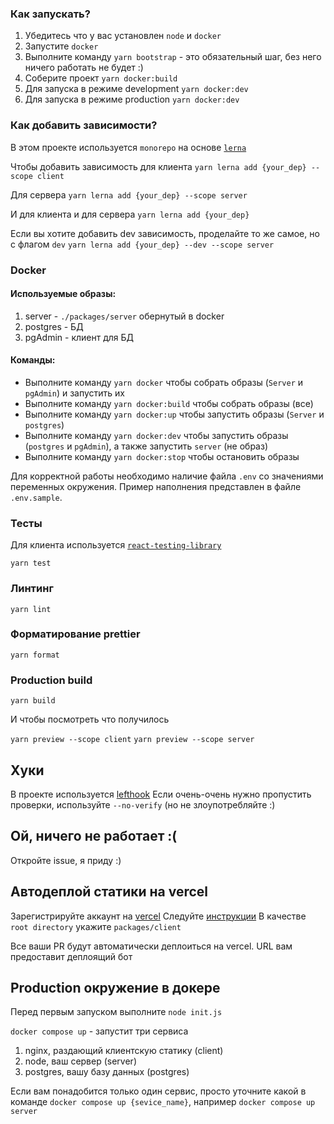 ### Как запускать?

1. Убедитесь что у вас установлен `node` и `docker`
2. Запустите `docker`
3. Выполните команду `yarn bootstrap` - это обязательный шаг, без него ничего работать не будет :)
4. Соберите проект `yarn docker:build`
5. Для запуска в режиме development `yarn docker:dev`
6. Для запуска в режиме production `yarn docker:dev`



### Как добавить зависимости?
В этом проекте используется `monorepo` на основе [`lerna`](https://github.com/lerna/lerna)

Чтобы добавить зависимость для клиента 
```yarn lerna add {your_dep} --scope client```

Для сервера
```yarn lerna add {your_dep} --scope server```

И для клиента и для сервера
```yarn lerna add {your_dep}```


Если вы хотите добавить dev зависимость, проделайте то же самое, но с флагом `dev`
```yarn lerna add {your_dep} --dev --scope server```

### Docker

#### Используемые образы:
 1. server - `./packages/server` обернутый в docker
 2. postgres - БД
 3. pgAdmin - клиент для БД
#### Команды:
+ Выполните команду `yarn docker` чтобы собрать образы (`Server` и `pgAdmin`) и запустить их
+ Выполните команду `yarn docker:build` чтобы собрать образы (все)
+ Выполните команду `yarn docker:up` чтобы запустить образы (`Server` и `postgres`)
+ Выполните команду `yarn docker:dev` чтобы запустить образы (`postgres` и `pgAdmin`), а также запустить `server` (не образ)
+ Выполните команду `yarn docker:stop` чтобы остановить образы

Для корректной работы необходимо наличие файла `.env` со значениями переменных окружения. Пример наполнения представлен в файле `.env.sample`.

### Тесты

Для клиента используется [`react-testing-library`](https://testing-library.com/docs/react-testing-library/intro/)

```yarn test```

### Линтинг

```yarn lint```

### Форматирование prettier

```yarn format```

### Production build

```yarn build```

И чтобы посмотреть что получилось


`yarn preview --scope client`
`yarn preview --scope server`

## Хуки
В проекте используется [lefthook](https://github.com/evilmartians/lefthook)
Если очень-очень нужно пропустить проверки, используйте `--no-verify` (но не злоупотребляйте :)

## Ой, ничего не работает :(

Откройте issue, я приду :)

## Автодеплой статики на vercel
Зарегистрируйте аккаунт на [vercel](https://vercel.com/)
Следуйте [инструкции](https://vitejs.dev/guide/static-deploy.html#vercel-for-git)
В качестве `root directory` укажите `packages/client`

Все ваши PR будут автоматически деплоиться на vercel. URL вам предоставит деплоящий бот

## Production окружение в докере
Перед первым запуском выполните `node init.js`


`docker compose up` - запустит три сервиса
1. nginx, раздающий клиентскую статику (client)
2. node, ваш сервер (server)
3. postgres, вашу базу данных (postgres)

Если вам понадобится только один сервис, просто уточните какой в команде
`docker compose up {sevice_name}`, например `docker compose up server`

